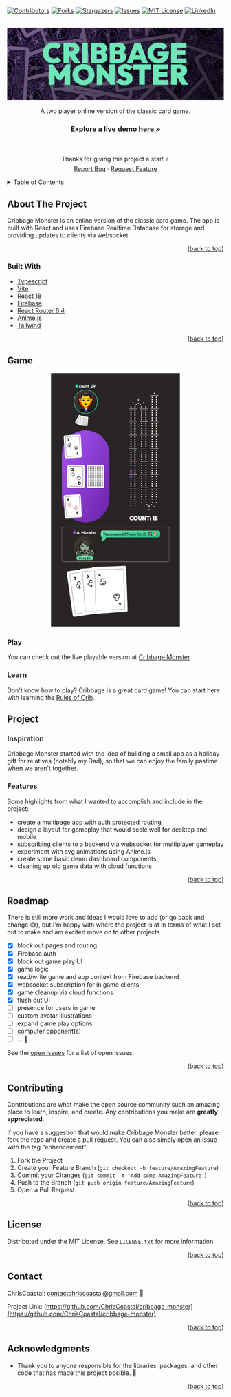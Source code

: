 <div id="top"></div>

[![Contributors][contributors-shield]][contributors-url]
[![Forks][forks-shield]][forks-url]
[![Stargazers][stars-shield]][stars-url]
[![Issues][issues-shield]][issues-url]
[![MIT License][license-shield]][license-url]
[![LinkedIn][linkedin-shield]][linkedin-url]

<!-- PROJECT LOGO -->
<br />
<div align="center">
  <a href="https://github.com/ChrisCoastal/cribbage-monster">
    <img src="src/assets/logo/readme-logo.jpg" alt="Logo">
  </a>
    <p align="center">
      A two player online version of the classic card game.
    <br />
    </p>

  <h3 align="center">
    <a href="https://cribbage.netlify.app/" target="blank">
      Explore a live demo here »
    </a>
  </h3>

  <p align="center">
    <br />
    <br />
    Thanks for giving this project a star! ⭐️
    <br />
    <a href="https://github.com/ChrisCoastal/cribbage-monster/issues">Report Bug</a>
    ·
    <a href="https://github.com/ChrisCoastal/cribbage-monster/issues">Request Feature</a>
  </p>
</div>

<!-- TABLE OF CONTENTS -->
<details>
  <summary>Table of Contents</summary>
  <ol>
    <li>
      <a href="#about-the-project">About The Project</a>
      <ul>
        <li><a href="#built-with">Built With</a></li>
      </ul>
    </li>
    <li>
      <a href="#play">Game</a>
      <ul>
        <li><a href="#play">Play</a></li>
        <li><a href="#learn">Learn</a></li>
      </ul>
    </li>
    <li><a href="#project">Project</a>
      <ul>
        <li><a href="#inspiration">Inspiration</a></li>
      </ul>
    </li>
    <li><a href="#roadmap">Roadmap</a></li>
    <li><a href="#contributing">Contributing</a></li>
    <li><a href="#license">License</a></li>
    <li><a href="#contact">Contact</a></li>
    <li><a href="#acknowledgments">Acknowledgments</a></li>
  </ol>
</details>

<!-- ABOUT THE PROJECT -->

## About The Project

Cribbage Monster is an online version of the classic card game. The app is built with React and uses Firebase Realtime Database for storage and providing updates to clients via websocket.

<!-- [![Product Name Screen Shot][product-screenshot]](https://cribbage.netlify.app/) -->

<p align="right">(<a href="#top">back to top</a>)</p>

### Built With

- [Typescript](https://www.typescriptlang.org/)
- [Vite](https://vitejs.dev/)
- [React 18](https://reactjs.org/)
- [Firebase](https://firebase.google.com/)
- [React Router 6.4](https://reactrouter.com/en/main)
- [Anime.js](https://animejs.com/)
- [Tailwind](https://tailwindcss.com/)

<p align="right">(<a href="#top">back to top</a>)</p>

<!-- Play -->

## Game

<p align="center">
  <img src='src/assets/screenshots/game-view.jpg' width="300px" >
</p>

### Play

You can check out the live playable version at <a href="https://cribbage.netlify.app/" target="_blank">Cribbage Monster</a>.

### Learn

Don't know how to play? Cribbage is a great card game! You can start here with learning the <a href="https://cribbage.netlify.app/rules" target="_blank">Rules of Crib</a>.

## Project

### Inspiration

Cribbage Monster started with the idea of building a small app as a holiday gift for relatives (notably my Dad), so that we can enjoy the family pastime when we aren't together.

### Features

Some highlights from what I wanted to accomplish and include in the project:

- create a multipage app with auth protected routing
- design a layout for gameplay that would scale well for desktop and mobile
- subscribing clients to a backend via websocket for multiplayer gameplay
- experiment with svg animations using Anime.js
- create some basic demo dashboard components
- cleaning up old game data with cloud functions

<p align="right">(<a href="#top">back to top</a>)</p>

<!-- ROADMAP -->

## Roadmap

There is still more work and ideas I would love to add (or go back and change 😅), but I'm happy with where the project is at in terms of what I set out to make and am excited move on to other projects.

- [x] block out pages and routing
- [x] Firebase auth
- [x] block out game play UI
- [x] game logic
- [x] read/write game and app context from Firebase backend
- [x] websocket subscription for in game clients
- [x] game cleanup via cloud functions
- [x] flush out UI
- [ ] presence for users in game
- [ ] custom avatar illustrations
- [ ] expand game play options
- [ ] computer opponent(s)
- [ ] ... 🏁

See the [open issues](https://github.com/ChrisCoastal/cribbage-monster/issues) for a list of open issues.

<p align="right">(<a href="#top">back to top</a>)</p>

<!-- CONTRIBUTING -->

## Contributing

Contributions are what make the open source community such an amazing place to learn, inspire, and create. Any contributions you make are **greatly appreciated**.

If you have a suggestion that would make Cribbage Monster better, please fork the repo and create a pull request. You can also simply open an issue with the tag "enhancement".

1. Fork the Project
2. Create your Feature Branch (`git checkout -b feature/AmazingFeature`)
3. Commit your Changes (`git commit -m 'Add some AmazingFeature'`)
4. Push to the Branch (`git push origin feature/AmazingFeature`)
5. Open a Pull Request

<p align="right">(<a href="#top">back to top</a>)</p>

<!-- LICENSE -->

## License

Distributed under the MIT License. See `LICENSE.txt` for more information.

<p align="right">(<a href="#top">back to top</a>)</p>

<!-- CONTACT -->

## Contact

ChrisCoastal: contactchriscoastal@gmail.com 🌊

Project Link: [https://github.com/ChrisCoastal/cribbage-monster](https://github.com/ChrisCoastal/cribbage-monster)

<p align="right">(<a href="#top">back to top</a>)</p>

<!-- ACKNOWLEDGMENTS -->

## Acknowledgments

- Thank you to anyone responsible for the libraries, packages, and other code that has made this project posible. 🙏

<p align="right">(<a href="#top">back to top</a>)</p>

<!-- MARKDOWN LINKS & IMAGES -->
<!-- https://www.markdownguide.org/basic-syntax/#reference-style-links -->

[contributors-shield]: https://img.shields.io/github/contributors/ChrisCoastal/cribbage-monster.svg?style=for-the-badge
[contributors-url]: https://github.com/ChrisCoastal/cribbage-monster/graphs/contributors
[forks-shield]: https://img.shields.io/github/forks/ChrisCoastal/cribbage-monster.svg?style=for-the-badge
[forks-url]: https://github.com/ChrisCoastal/cribbage-monster/network/members
[stars-shield]: https://img.shields.io/github/stars/ChrisCoastal/cribbage-monster.svg?style=for-the-badge
[stars-url]: https://github.com/ChrisCoastal/cribbage-monster/stargazers
[issues-shield]: https://img.shields.io/github/issues/ChrisCoastal/cribbage-monster.svg?style=for-the-badge
[issues-url]: https://github.com/ChrisCoastal/cribbage-monster/issues
[license-shield]: https://img.shields.io/github/license/ChrisCoastal/cribbage-monster.svg?style=for-the-badge
[license-url]: https://github.com/ChrisCoastal/cribbage-monster/blob/master/LICENSE.txt
[linkedin-shield]: https://img.shields.io/badge/-LinkedIn-black.svg?style=for-the-badge&logo=linkedin&colorB=555
[linkedin-url]: https://linkedin.com/in/christopher-allen-3194371b5
[product-screenshot]: src/assets/game-view-partial.jpg
